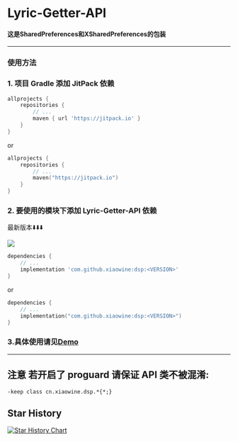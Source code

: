 # Lyric-Getter-API

#### 这是SharedPreferences和XSharedPreferences的包装

---

### 使用方法

### 1. 项目 Gradle 添加 JitPack 依赖

```groovy
allprojects {
    repositories {
        // ...
        maven { url 'https://jitpack.io' }
    }
}
```

or

```kotlin
allprojects {
    repositories {
        // ...
        maven("https://jitpack.io")
    }
}
```

### 2. 要使用的模块下添加 Lyric-Getter-API 依赖

最新版本⬇️⬇️⬇️

[![](https://jitpack.io/v/xiaowine/dsp.svg)](https://jitpack.io/#xiaowine/dsp/)

```groovy
dependencies {
    // ...
    implementation 'com.github.xiaowine:dsp:<VERSION>'
}
```

or

```kotlin
dependencies {
    // ...
    implementation("com.github.xiaowine:dsp:<VERSION>")
}
```

### 3.具体使用请见[Demo](/app/src/main/java/cn/xiaowine/dsp/MainActivity.kt)
---

## 注意 若开启了 proguard 请保证 API 类不被混淆:

```shrinker_config
-keep class cn.xiaowine.dsp.*{*;}
```

## Star History

[![Star History Chart](https://api.star-history.com/svg?repos=xiaowine/dsp&type=Timeline)](https://star-history.com/#xiaowine/dsp&Timeline)